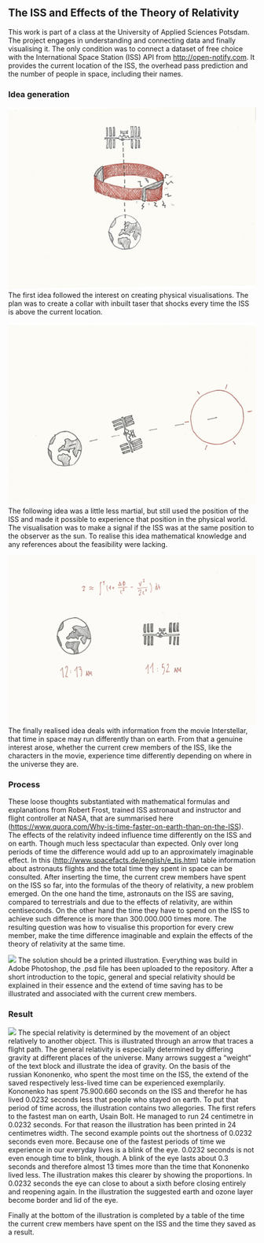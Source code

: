 ## The ISS and Effects of the Theory of Relativity

This work is part of a class at the University of Applied Sciences Potsdam. The project engages in understanding and connecting data and finally visualising it. 
The only condition was to connect a dataset of free choice with the International Space Station (ISS) API from http://open-notify.com. It provides the current location of the ISS, the overhead pass prediction and the number of people in space, including their names. 

### Idea generation
![](https://raw.githubusercontent.com/josues/relativity-and-iss/master/Visuals/collar-sketch.jpg)
The first idea followed the interest on creating physical visualisations. The plan was to create a collar with inbuilt taser that shocks every time the ISS is above the current location.

![](https://raw.githubusercontent.com/josues/relativity-and-iss/master/Visuals/solareclipse-sketch.jpg)
The following idea was a little less martial, but still used the position of the ISS and made it possible to experience that position in the physical world. The visualisation was to make a signal if the ISS was at the same position to the observer as the sun.
To realise this idea mathematical knowledge and any references about the feasibility were lacking.

![](https://raw.githubusercontent.com/josues/relativity-and-iss/master/Visuals/relativity-sketch.jpg)
The finally realised idea deals with information from the movie Interstellar, that time in space may run differently than on earth. From that a genuine interest arose, whether the current crew members of the ISS, like the characters in the movie, experience time differently depending on where in the universe they are.

### Process
These loose thoughts substantiated with mathematical formulas and explanations from Robert Frost, trained ISS astronaut and instructor and flight controller at NASA, that are summarised here (https://www.quora.com/Why-is-time-faster-on-earth-than-on-the-ISS).
The effects of the relativity indeed influence time differently on the ISS and on earth. Though much less spectacular than expected. Only over long periods of time the difference would add up to an approximately imaginable effect. 
In this (http://www.spacefacts.de/english/e_tis.htm) table information about astronauts flights and the total time they spent in space can be consulted. After inserting the time, the current crew members have spent on the ISS so far, into the formulas of the theory of relativity, a new problem emerged. On the one hand the time, astronauts on the ISS are saving, compared to terrestrials and due to the effects of relativity, are within centiseconds. On the other hand the time they have to spend on the ISS to achieve such difference is more than 300.000.000 times more.
The resulting question was how to visualise this proportion for every crew member, make the time difference imaginable and explain the effects of the theory of relativity at the same time.

![](https://raw.githubusercontent.com/josues/relativity-and-iss/master/Visuals/empty.jpg)
The solution should be a printed illustration. Everything was build in Adobe Photoshop, the .psd file has been uploaded to the repository. After a short introduction to the topic, general and special relativity should be explained in their essence and the extend of time saving has to be illustrated and associated with the current crew members.

### Result

![](https://raw.githubusercontent.com/josues/relativity-and-iss/master/Visuals/ISS-w24_English-new.jpg)
The special relativity is determined by the movement of an object relatively to another object. This is illustrated through an arrow that traces a flight path. The general relativity is especially determined by differing gravity at different places of the universe. Many arrows suggest a “weight” of the text block and illustrate the idea of gravity.
On the basis of the russian Kononenko, who spent the most time on the ISS, the extend of the saved respectively less-lived time can be experienced exemplarily. Kononenko has spent 75.900.660 seconds on the ISS and therefor he has lived 0.0232 seconds less that people who stayed on earth. To put that period of time across, the illustration contains two allegories. The first refers to the fastest man on earth, Usain Bolt. He managed to run 24 centimetre in 0.0232 seconds. For that reason the illustration has been printed in 24 centimetres width. 
The second example points out the shortness of 0.0232 seconds even more. Because one of the fastest periods of time we experience in our everyday lives is a blink of the eye. 0.0232 seconds is not even enough time to blink, though. A blink of the eye lasts about 0.3 seconds and therefore almost 13 times more than the time that Kononenko lived less. The illustration makes this clearer by showing the proportions. In 0.0232 seconds the eye can close to about a sixth before closing entirely and reopening again. In the illustration the suggested earth and ozone layer become border and lid of the eye.

Finally at the bottom of the illustration is completed by a table of the time the current crew members have spent on the ISS and the time they saved as a result.
